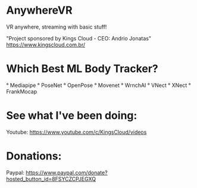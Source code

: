 # AnywhereVR
VR anywhere, streaming with basic stuff!

"Project sponsored by Kings Cloud - CEO: Andrio Jonatas"
https://www.kingscloud.com.br/

# Which Best ML Body Tracker?
° Mediapipe
° PoseNet
° OpenPose
° Movenet
° WrnchAI
° VNect
° XNect
° FrankMocap

# See what I've been doing:
Youtube: https://www.youtube.com/c/KingsCloud/videos

# Donations:
Paypal: https://www.paypal.com/donate?hosted_button_id=8FSYCZCPJEGXQ
